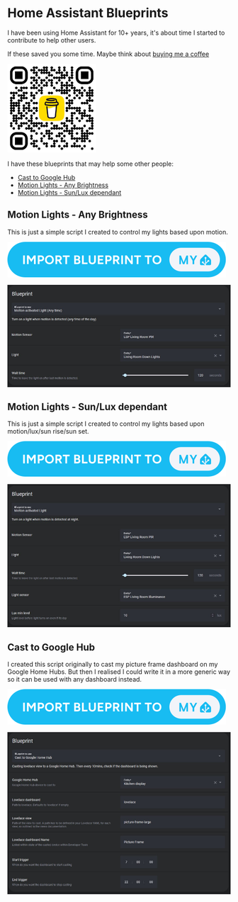 # Home Assistant Blueprints

I have been using Home Assistant for 10+ years, it's about time I started to contribute to help other users.

If these saved you some time. Maybe think about [buying me a coffee](https://www.buymeacoffee.com/chrisburrow)

<img src="/images/bmc_qr.png" href="https://www.buymeacoffee.com/chrisburrow" alt="Buy Me a Coffee Link" width="200"/>

I have these blueprints that may help some other people:

* [Cast to Google Hub](#cast-to-google-hub)
* [Motion Lights - Any Brightness](#motion-lights-any)
* [Motion Lights - Sun/Lux dependant](#motion-lights-sun-lux)

##  <a name="motion-lights-any"/> Motion Lights - Any Brightness
This is just a simple script I created to control my lights based upon motion.

[![Add Blueprint](/images/blueprint_import.svg)](https://my.home-assistant.io/redirect/blueprint_import/?blueprint_url=https%3A%2F%2Fraw.githubusercontent.com%2Fchris-burrow-apps%2Fhome-assistant-blueprints%2Frefs%2Fheads%2Fmain%2Flights%2Fmotion_light_any.yaml)

![Automation Example](/images/blueprint-light-any.jpg)

## <a name="motion-lights-sun-lux"/> Motion Lights - Sun/Lux dependant
This is just a simple script I created to control my lights based upon motion/lux/sun rise/sun set.

[![Add Blueprint](/images/blueprint_import.svg)](https://my.home-assistant.io/redirect/blueprint_import/?blueprint_url=https%3A%2F%2Fraw.githubusercontent.com%2Fchris-burrow-apps%2Fhome-assistant-blueprints%2Frefs%2Fheads%2Fmain%2Flights%2Fmotion_light_sun_lux.yaml)

![Automation Example](/images/blueprint-light-lux.jpg)

## <a name="cast-to-google-hub"/> Cast to Google Hub
I created this script originally to cast my picture frame dashboard on my Google Home Hubs. But then I realised I could write it in a more generic way so it can be used with any dashboard instead.

[![Add Blueprint](/images/blueprint_import.svg)](https://my.home-assistant.io/redirect/blueprint_import/?blueprint_url=https%3A%2F%2Fraw.githubusercontent.com%2Fchris-burrow-apps%2Fhome-assistant-blueprints%2Frefs%2Fheads%2Fmain%2Fgoogle_home_hub%2Fcast_to_google_home_hub.yaml)

![Automation Example](/images/blueprint-cast-google-dashboard.jpg)